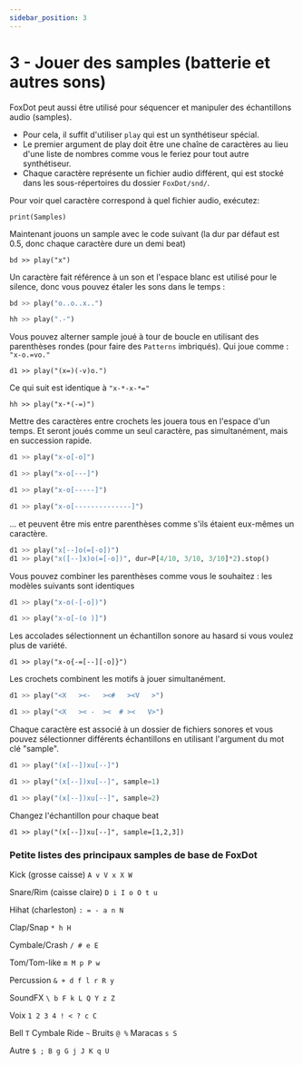 ```yaml
---
sidebar_position: 3
---
```



# 3 - Jouer des samples (batterie et autres sons)


FoxDot peut aussi être utilisé pour séquencer et manipuler des échantillons audio (samples).
* Pour cela, il suffit d'utiliser `play` qui est un synthétiseur spécial.
* Le premier argument de play doit être une chaîne de caractères au lieu d'une liste de nombres comme vous le feriez pour tout autre synthétiseur.
* Chaque caractère représente un fichier audio différent, qui est stocké dans les sous-répertoires du dossier `FoxDot/snd/`.

Pour voir quel caractère correspond à quel fichier audio, exécutez:

`print(Samples)`

Maintenant jouons un sample avec le code suivant (la dur par défaut est 0.5, donc chaque caractère dure un demi beat)

`bd >> play("x")`

Un caractère fait référence à un son et l'espace blanc est utilisé pour le silence, donc
vous pouvez étaler les sons dans le temps :

```python
bd >> play("o..o..x..")

hh >> play(".-")
```

Vous pouvez alterner sample joué à tour de boucle en utilisant des parenthèses rondes (pour faire des `Patterns` imbriqués).
Qui joue comme : `"x-o.=vo."`

`d1 >> play("(x=)(-v)o.")`

Ce qui suit est identique à `"x-*-x-*="`

`hh >> play("x-*(-=)")`

Mettre des caractères entre crochets les jouera tous en l'espace d'un temps.
Et seront joués comme un seul caractère, pas simultanément, mais en succession rapide.

```python
d1 >> play("x-o[-o]")

d1 >> play("x-o[---]")

d1 >> play("x-o[-----]")

d1 >> play("x-o[--------------]")
```

... et peuvent être mis entre parenthèses comme s'ils étaient eux-mêmes un caractère.

```python
d1 >> play("x[--]o(=[-o])")
d1 >> play("x([--]x)o(=[-o])", dur=P[4/10, 3/10, 3/10]*2).stop()
```

Vous pouvez combiner les parenthèses comme vous le souhaitez : les modèles suivants sont identiques

```python
d1 >> play("x-o(-[-o])")

d1 >> play("x-o[-(o )]")
```

Les accolades sélectionnent un échantillon sonore au hasard si vous voulez plus de variété.

`d1 >> play("x-o{-=[--][-o]}")`

Les crochets combinent les motifs à jouer simultanément.

```python
d1 >> play("<X   ><-   ><#   ><V   >")

d1 >> play("<X   >< -  ><  # ><   V>")
```

Chaque caractère est associé à un dossier de fichiers sonores et vous pouvez sélectionner différents
échantillons en utilisant l'argument du mot clé "sample".

```python
d1 >> play("(x[--])xu[--]")

d1 >> play("(x[--])xu[--]", sample=1)

d1 >> play("(x[--])xu[--]", sample=2)
```

Changez l'échantillon pour chaque beat 

`d1 >> play("(x[--])xu[--]", sample=[1,2,3])`


### Petite listes des principaux samples de base de FoxDot

Kick (grosse caisse) `A v V x X W`

Snare/Rim (caisse claire) `D i I o O t u`

Hihat (charleston) `: = - a n N`

Clap/Snap `* h H`

Cymbale/Crash `/ # e E`

Tom/Tom-like `m M p P w`

Percussion `& + d f l r R y`

SoundFX `\ b F k L Q Y z Z`

Voix `1 2 3 4 ! < ? c C`

Bell `T` Cymbale Ride `~` Bruits `@ %` Maracas `s S`

Autre `$ ; B g G j J K q U`









